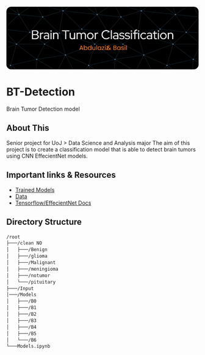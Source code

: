 ![Header](./header.png)



# BT-Detection

Brain Tumor Detection model

## About This 
Senior project for UoJ > Data Science and Analysis major
The aim of this project is to create a classification model that is able to detect brain tumors using CNN EffecientNet models.


## Important links & Resources
 - [Trained Models](https://drive.google.com/file/d/13Ef4wm5XUGWzJv3fXb0mmqbGQpuXGjiZ/view?usp=share_link)
 - [Data](https://drive.google.com/file/d/1PnBNB2iew9mripW1P2nb07hvixgqAajw/view?usp=share_link)
 - [Tensorflow/EffecientNet Docs](https://www.tensorflow.org/api_docs/python/tf/keras/applications/efficientnet)

## Directory Structure
```bash
/root
├───/clean NO
│   ├───/Benign
│   ├───/glioma
│   ├───/Malignant
│   ├───/meningioma
│   ├───/notumor
│   └───/pituitary
├───/Input
│───/Models
│   ├───/B0
│   ├───/B1
│   ├───/B2
│   ├───/B3
│   ├───/B4
│   ├───/B5
│   └───/B6
└───Models.ipynb
```
